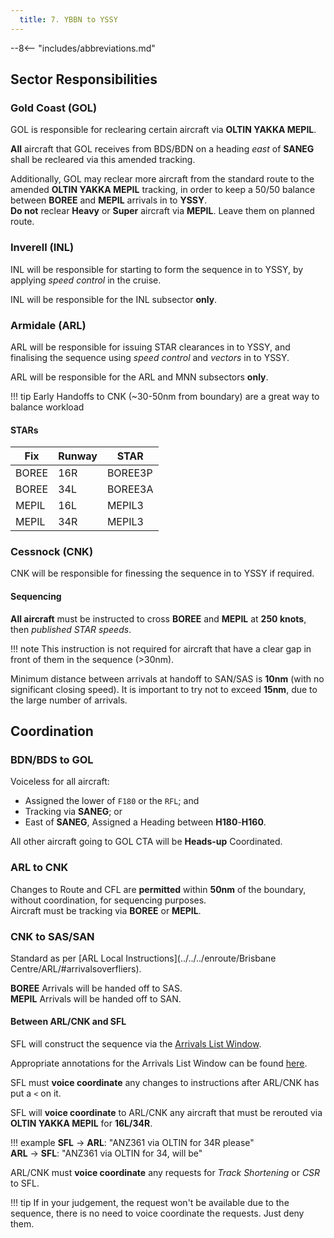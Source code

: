 ```yaml
---
  title: 7. YBBN to YSSY
---
```


--8<-- "includes/abbreviations.md"

## Sector Responsibilities
### Gold Coast (GOL)
GOL is responsible for reclearing certain aircraft via **OLTIN YAKKA MEPIL**.

**All** aircraft that GOL receives from BDS/BDN on a heading *east* of **SANEG** shall be recleared via this amended tracking.

Additionally, GOL may reclear more aircraft from the standard route to the amended **OLTIN YAKKA MEPIL** tracking, in order to keep a 50/50 balance between **BOREE** and **MEPIL** arrivals in to **YSSY**.  
**Do not** reclear **Heavy** or **Super** aircraft via **MEPIL**. Leave them on planned route.

### Inverell (INL)
INL will be responsible for starting to form the sequence in to YSSY, by applying *speed control* in the cruise.

INL will be responsible for the INL subsector **only**.

### Armidale (ARL)
ARL will be responsible for issuing STAR clearances in to YSSY, and finalising the sequence using *speed control* and *vectors* in to YSSY.

ARL will be responsible for the ARL and MNN subsectors **only**.

!!! tip
    Early Handoffs to CNK (~30-50nm from boundary) are a great way to balance workload

#### STARs

| Fix | Runway | STAR |
| ---------- | --- | --- |
| BOREE      | 16R | BOREE3P |
| BOREE      | 34L | BOREE3A |
| MEPIL      | 16L | MEPIL3 |
| MEPIL      | 34R | MEPIL3 |

### Cessnock (CNK)
CNK will be responsible for finessing the sequence in to YSSY if required.

#### Sequencing
**All aircraft** must be instructed to cross **BOREE** and **MEPIL** at **250 knots**, then *published STAR speeds*.

!!! note
    This instruction is not required for aircraft that have a clear gap in front of them in the sequence (>30nm).

Minimum distance between arrivals at handoff to SAN/SAS is **10nm** (with no significant closing speed). It is important to try not to exceed **15nm**, due to the large number of arrivals.

## Coordination
### BDN/BDS to GOL
Voiceless for all aircraft:

- Assigned the lower of `F180` or the `RFL`; and  
- Tracking via **SANEG**; or  
- East of **SANEG**, Assigned a Heading between **H180**-**H160**.

All other aircraft going to GOL CTA will be **Heads-up** Coordinated.

### ARL to CNK
Changes to Route and CFL are **permitted** within **50nm** of the boundary, without coordination, for sequencing purposes.  
Aircraft must be tracking via **BOREE** or **MEPIL**.

### CNK to SAS/SAN
Standard as per [ARL Local Instructions](../../../enroute/Brisbane Centre/ARL/#arrivalsoverfliers).

**BOREE** Arrivals will be handed off to SAS.  
**MEPIL** Arrivals will be handed off to SAN.  

#### Between ARL/CNK and SFL
SFL will construct the sequence via the [Arrivals List Window](../../../controller-skills/sequencing/#arrivals-list).

Appropriate annotations for the Arrivals List Window can be found [here](../../../client/annotations/#sequencingflow).

SFL must **voice coordinate** any changes to instructions after ARL/CNK has put a `<` on it.

SFL will **voice coordinate** to ARL/CNK any aircraft that must be rerouted via **OLTIN YAKKA MEPIL** for **16L/34R**.

!!! example
    <span class="hotline">**SFL** -> **ARL**</span>: "ANZ361 via OLTIN for 34R please"  
    <span class="hotline">**ARL** -> **SFL**</span>: "ANZ361 via OLTIN for 34, will be"  

ARL/CNK must **voice coordinate** any requests for *Track Shortening* or *CSR* to SFL.

!!! tip
    If in your judgement, the request won't be available due to the sequence, there is no need to voice coordinate the requests. Just deny them.